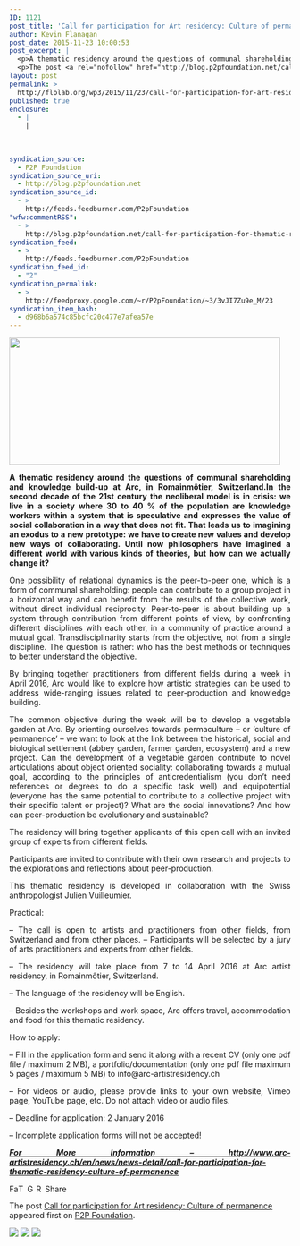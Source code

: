 ```yaml
---
ID: 1121
post_title: 'Call for participation for Art residency: Culture of permanence'
author: Kevin Flanagan
post_date: 2015-11-23 10:00:53
post_excerpt: |
  <p>A thematic residency around the questions of communal shareholding and knowledge build-up at Arc, in Romainm&ocirc;tier, Switzerland.In the second decade of the 21st century the neoliberal model is in crisis: we live in a society where 30 to 40 % of the population are knowledge workers within a system that is speculative and expresses the [&hellip;]</p>
  <p>The post <a rel="nofollow" href="http://blog.p2pfoundation.net/call-for-participation-for-thematic-residency-culture-of-permanence/2015/11/23">Call for participation for Art residency: Culture of permanence</a> appeared first on <a rel="nofollow" href="http://blog.p2pfoundation.net/">P2P Foundation</a>.</p>
layout: post
permalink: >
  http://flolab.org/wp3/2015/11/23/call-for-participation-for-art-residency-culture-of-permanence/
published: true
enclosure:
  - |
    |
        
        
        
syndication_source:
  - P2P Foundation
syndication_source_uri:
  - http://blog.p2pfoundation.net
syndication_source_id:
  - >
    http://feeds.feedburner.com/P2pFoundation
"wfw:commentRSS":
  - >
    http://blog.p2pfoundation.net/call-for-participation-for-thematic-residency-culture-of-permanence/2015/11/23/feed
syndication_feed:
  - >
    http://feeds.feedburner.com/P2pFoundation
syndication_feed_id:
  - "2"
syndication_permalink:
  - >
    http://feedproxy.google.com/~r/P2pFoundation/~3/3vJI7Zu9e_M/23
syndication_item_hash:
  - d968b6a574c85bcfc20c477e7afea57e
---
```

<div class="detail">
  <img class="alignnone" src="http://web048.addprod005.additiv.ch/Media/Migros/Edition4/AssetImages/accordion/856x400/renrd1ws.jpg" alt="" width="485" height="227" />
</div>

<div class="detail">
</div>

<div class="detail" style="text-align: justify">
  <p>
    <strong>A thematic residency around the questions of communal shareholding and knowledge build-up at Arc, in Romainmôtier, Switzerland.In the second decade of the 21st century the neoliberal model is in crisis: we live in a society where 30 to 40 % of the population are knowledge workers within a system that is speculative and expresses the value of social collaboration in a way that does not fit. That leads us to imagining an exodus to a new prototype: we have to create new values and develop new ways of collaborating. Until now philosophers have imagined a different world with various kinds of theories, but how can we actually change it?</strong>
  </p>
  
  <p>
    One possibility of relational dynamics is the peer-to-peer one, which is a form of communal shareholding: people can contribute to a group project in a horizontal way and can benefit from the results of the collective work, without direct individual reciprocity. Peer-to-peer is about building up a system through contribution from different points of view, by confronting different disciplines with each other, in a community of practice around a mutual goal. Transdisciplinarity starts from the objective, not from a single discipline. The question is rather: who has the best methods or techniques to better understand the objective.
  </p>
  
  <p>
    By bringing together practitioners from different fields during a week in April 2016, Arc would like to explore how artistic strategies can be used to address wide-ranging issues related to peer-production and knowledge building.
  </p>
  
  <p>
    The common objective during the week will be to develop a vegetable garden at Arc. By orienting ourselves towards permaculture – or ‘culture of permanence’ – we want to look at the link between the historical, social and biological settlement (abbey garden, farmer garden, ecosystem) and a new project. Can the development of a vegetable garden contribute to novel articulations about object oriented sociality: collaborating towards a mutual goal, according to the principles of anticredentialism (you don’t need references or degrees to do a specific task well) and equipotential (everyone has the same potential to contribute to a collective project with their specific talent or project)? What are the social innovations? And how can peer-production be evolutionary and sustainable?
  </p>
  
  <p>
    The residency will bring together applicants of this open call with an invited group of experts from different fields.
  </p>
  
  <p>
    Participants are invited to contribute with their own research and projects to the explorations and reflections about peer-production.
  </p>
  
  <p>
    This thematic residency is developed in collaboration with the Swiss anthropologist Julien Vuilleumier.
  </p>
  
  <p>
    Practical:
  </p>
  
  <p>
    – The call is open to artists and practitioners from other fields, from Switzerland and from other places. – Participants will be selected by a jury of arts practitioners and experts from other fields.
  </p>
  
  <p>
    – The residency will take place from 7 to 14 April 2016 at Arc artist residency, in Romainmôtier, Switzerland.
  </p>
  
  <p>
    – The language of the residency will be English.
  </p>
  
  <p>
    – Besides the workshops and work space, Arc offers travel, accommodation and food for this thematic residency.
  </p>
  
  <p>
    How to apply:
  </p>
  
  <p>
    – Fill in the application form and send it along with a recent CV (only one pdf file / maximum 2 MB), a portfolio/documentation (only one pdf file maximum 5 pages / maximum 5 MB) to info@arc-artistresidency.ch
  </p>
  
  <p>
    – For videos or audio, please provide links to your own website, Vimeo page, YouTube page, etc. Do not attach video or audio files.
  </p>
  
  <p>
    – Deadline for application: 2 January 2016
  </p>
  
  <p>
    – Incomplete application forms will not be accepted!
  </p>
</div>

<div class="detail" style="text-align: justify">
</div>

<div class="detail" style="text-align: justify">
  <div class="detail">
  </div>
  
  <div class="detail">
    <strong><em><a href="http://www.arc-artistresidency.ch/en/news/news-detail/call-for-participation-for-thematic-residency-culture-of-permanence">For More Information – http://www.arc-artistresidency.ch/en/news/news-detail/call-for-participation-for-thematic-residency-culture-of-permanence</a></em></strong>
  </div>
</div>

<a class="a2a_button_facebook" href="http://www.addtoany.com/add_to/facebook?linkurl=http%3A%2F%2Fblog.p2pfoundation.net%2Fcall-for-participation-for-thematic-residency-culture-of-permanence%2F2015%2F11%2F23&linkname=Call%20for%20participation%20for%20Art%20residency%3A%20Culture%20of%20permanence" title="Facebook" rel="nofollow"><img src="http://blog.p2pfoundation.net/wp-content/plugins/add-to-any/icons/facebook.png" width="16" height="16" alt="Facebook" /></a><a class="a2a_button_twitter" href="http://www.addtoany.com/add_to/twitter?linkurl=http%3A%2F%2Fblog.p2pfoundation.net%2Fcall-for-participation-for-thematic-residency-culture-of-permanence%2F2015%2F11%2F23&linkname=Call%20for%20participation%20for%20Art%20residency%3A%20Culture%20of%20permanence" title="Twitter" rel="nofollow"><img src="http://blog.p2pfoundation.net/wp-content/plugins/add-to-any/icons/twitter.png" width="16" height="16" alt="Twitter" /></a><a class="a2a_button_google_plus" href="http://www.addtoany.com/add_to/google_plus?linkurl=http%3A%2F%2Fblog.p2pfoundation.net%2Fcall-for-participation-for-thematic-residency-culture-of-permanence%2F2015%2F11%2F23&linkname=Call%20for%20participation%20for%20Art%20residency%3A%20Culture%20of%20permanence" title="Google+" rel="nofollow"><img src="http://blog.p2pfoundation.net/wp-content/plugins/add-to-any/icons/google_plus.png" width="16" height="16" alt="Google+" /></a><a class="a2a_button_reddit" href="http://www.addtoany.com/add_to/reddit?linkurl=http%3A%2F%2Fblog.p2pfoundation.net%2Fcall-for-participation-for-thematic-residency-culture-of-permanence%2F2015%2F11%2F23&linkname=Call%20for%20participation%20for%20Art%20residency%3A%20Culture%20of%20permanence" title="Reddit" rel="nofollow"><img src="http://blog.p2pfoundation.net/wp-content/plugins/add-to-any/icons/reddit.png" width="16" height="16" alt="Reddit" /></a><a class="a2a_dd a2a_target addtoany_share_save" href="https://www.addtoany.com/share#url=http%3A%2F%2Fblog.p2pfoundation.net%2Fcall-for-participation-for-thematic-residency-culture-of-permanence%2F2015%2F11%2F23&title=Call%20for%20participation%20for%20Art%20residency%3A%20Culture%20of%20permanence" id="wpa2a_2"><img src="http://blog.p2pfoundation.net/wp-content/plugins/add-to-any/share_save_120_16.png" width="120" height="16" alt="Share" /></a>

The post <a rel="nofollow" href="http://blog.p2pfoundation.net/call-for-participation-for-thematic-residency-culture-of-permanence/2015/11/23">Call for participation for Art residency: Culture of permanence</a> appeared first on <a rel="nofollow" href="http://blog.p2pfoundation.net/">P2P Foundation</a>.

<div class="feedflare">
  <a href="http://feeds.feedburner.com/~ff/P2pFoundation?a=3vJI7Zu9e_M:iHgl6JraNwM:7Q72WNTAKBA"><img src="http://feeds.feedburner.com/~ff/P2pFoundation?d=7Q72WNTAKBA" border="0" /></img></a> <a href="http://feeds.feedburner.com/~ff/P2pFoundation?a=3vJI7Zu9e_M:iHgl6JraNwM:D7DqB2pKExk"><img src="http://feeds.feedburner.com/~ff/P2pFoundation?i=3vJI7Zu9e_M:iHgl6JraNwM:D7DqB2pKExk" border="0" /></img></a> <a href="http://feeds.feedburner.com/~ff/P2pFoundation?a=3vJI7Zu9e_M:iHgl6JraNwM:2mJPEYqXBVI"><img src="http://feeds.feedburner.com/~ff/P2pFoundation?d=2mJPEYqXBVI" border="0" /></img></a>
</div>

<img src="http://feeds.feedburner.com/~r/P2pFoundation/~4/3vJI7Zu9e_M" height="1" width="1" alt="" />